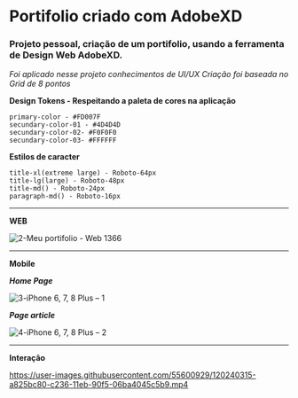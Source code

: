 # Portifolio criado com AdobeXD
 ### Projeto pessoal, criação de um portifolio, usando a ferramenta de Design Web AdobeXD.

 *Foi aplicado nesse projeto conhecimentos de UI/UX*
 *Criação foi baseada no Grid de 8 pontos*

 **Design Tokens - Respeitando a paleta de cores na aplicação**
    
    primary-color - #FD007F
    secundary-color-01 - #4D4D4D
    secundary-color-02- #F0F0F0
    secundary-color-03- #FFFFFF

**Estilos de caracter**

    title-xl(extreme large) - Roboto-64px
    title-lg(large) - Roboto-48px
    title-md() - Roboto-24px
    paragraph-md() - Roboto-16px

<hr>

**WEB**

![2-Meu portifolio - Web 1366](https://user-images.githubusercontent.com/55600929/120238850-73643600-c233-11eb-97c0-506cf918bfc4.png)

<hr>

**Mobile**

***Home Page***

![3-iPhone 6, 7, 8 Plus – 1](https://user-images.githubusercontent.com/55600929/120238863-7828ea00-c233-11eb-9409-f292ccb904e5.png)

***Page article***

![4-iPhone 6, 7, 8 Plus – 2](https://user-images.githubusercontent.com/55600929/120238882-824ae880-c233-11eb-90fc-9f1547ee94fb.png)

<hr>

**Interação**

https://user-images.githubusercontent.com/55600929/120240315-a825bc80-c236-11eb-90f5-06ba4045c5b9.mp4






